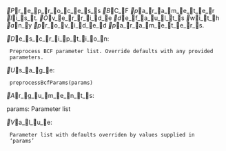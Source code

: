 _P_r_e_p_r_o_c_e_s_s _B_C_F _p_a_r_a_m_e_t_e_r _l_i_s_t. _O_v_e_r_r_i_d_e _d_e_f_a_u_l_t_s _w_i_t_h _a_n_y _p_r_o_v_i_d_e_d
_p_a_r_a_m_e_t_e_r_s.

_D_e_s_c_r_i_p_t_i_o_n:

     Preprocess BCF parameter list. Override defaults with any provided
     parameters.

_U_s_a_g_e:

     preprocessBcfParams(params)
     
_A_r_g_u_m_e_n_t_s:

  params: Parameter list

_V_a_l_u_e:

     Parameter list with defaults overriden by values supplied in
     ‘params’

